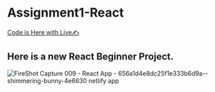 # Assignment1-React
[Code is Here with Live✍️](https://lesson-reminder-mathias.netlify.app/)
## Here is a new React Beginner Project. 
![FireShot Capture 009 - React App - 656a1d4e8dc25f1e333b6d9a--shimmering-bunny-4e6630 netlify app](https://github.com/M-Burak-Yilmazer/assignment1-react/assets/101402476/96c567b8-f6b4-418a-8d55-d2790e11ea6c)
